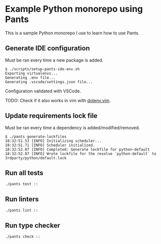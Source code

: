 # Example Python monorepo using Pants

This is a sample Python monorepo I use to learn how to use Pants.

## Generate IDE configuration

Must be ran every time a new package is added.

```shell
$ ./scripts/setup-pants-ide-env.sh
Exporting virtualenvs...
Generating .env file...
Generating .vscode/settings.json file...
```

Configuration validated with VSCode.

TODO: Check if it also works in vim with [dotenv.vim](https://github.com/tpope/vim-dotenv).

## Update requirements lock file

Must be ran every time a dependency is added/modified/removed.

```shell
$ ./pants generate-lockfiles
18:32:51.53 [INFO] Initializing scheduler...
18:32:51.71 [INFO] Scheduler initialized.
18:32:52.87 [INFO] Completed: Generate lockfile for python-default
18:32:52.87 [INFO] Wrote lockfile for the resolve `python-default` to 3rdparty/python/default.lock
```

## Run all tests

```shell
./pants test ::
```

## Run linters

```shell
./pants lint ::
```

## Run type checker

```shell
./pants check ::
```

